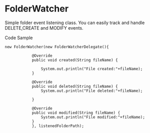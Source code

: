 # FolderWatcher
Simple folder event listening class. You can easily track and handle DELETE,CREATE and MODIFY events. 

Code Sample
```
new FolderWatcher(new FolderWatcherDelegate(){

			@Override
			public void created(String fileName) {

				System.out.println("File created:"+fileName);
			}

			@Override
			public void deleted(String fileName) {
				System.out.println("File deleted:"+fileName);
				
			}

			@Override
			public void modified(String fileName) {
				System.out.println("File modified:"+fileName);
			}	
			}, listenedFolderPath);



